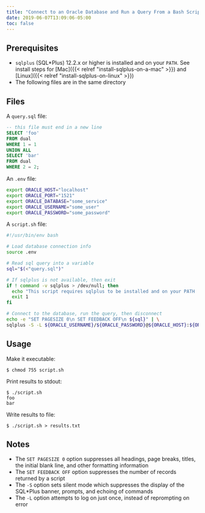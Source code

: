 ```yaml
---
title: "Connect to an Oracle Database and Run a Query From a Bash Script"
date: 2019-06-07T13:09:06-05:00
toc: false
---
```


## Prerequisites 

- `sqlplus` (SQL*Plus) 12.2.x or higher is installed and on your `PATH`. See install steps for [Mac]({{< relref "install-sqlplus-on-a-mac" >}}) and [Linux]({{< relref "install-sqlplus-on-linux" >}})
- The following files are in the same directory

## Files 

A `query.sql` file:
```sql
-- this file must end in a new line
SELECT 'foo'
FROM dual
WHERE 1 = 1
UNION ALL
SELECT 'bar'
FROM dual
WHERE 2 = 2;
```

An `.env` file:
```bash
export ORACLE_HOST="localhost"
export ORACLE_PORT="1521"
export ORACLE_DATABASE="some_service"
export ORACLE_USERNAME="some_user"
export ORACLE_PASSWORD="some_password"
```

A `script.sh` file:
```bash
#!/usr/bin/env bash

# Load database connection info
source .env 

# Read sql query into a variable
sql="$(<"query.sql")"

# If sqlplus is not available, then exit
if ! command -v sqlplus > /dev/null; then 
  echo "This script requires sqlplus to be installed and on your PATH ..."
  exit 1 
fi 

# Connect to the database, run the query, then disconnect
echo -e "SET PAGESIZE 0\n SET FEEDBACK OFF\n ${sql}" | \
sqlplus -S -L ${ORACLE_USERNAME}/${ORACLE_PASSWORD}@${ORACLE_HOST}:${ORACLE_PORT}/${ORACLE_DATABASE}
```

## Usage

Make it executable:
```
$ chmod 755 script.sh
```

Print results to stdout:
```
$ ./script.sh
foo
bar
```

Write results to file:
```
$ ./script.sh > results.txt
```

## Notes

- The `SET PAGESIZE 0` option suppresses all headings, page breaks, titles, the initial blank line, and other formatting information
- The `SET FEEDBACK OFF` option suppresses the number of records returned by a script
- The `-S` option sets silent mode which suppresses the display of the SQL*Plus banner, prompts, and echoing of commands
- The `-L` option attempts to log on just once, instead of reprompting on error
